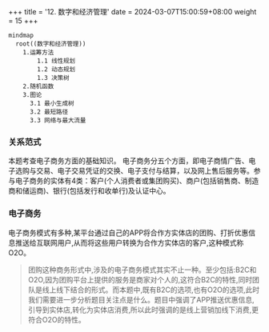 +++
title = '12. 数字和经济管理'
date = 2024-03-07T15:00:59+08:00
weight = 15
+++

```mermaid
mindmap
  root((数字和经济管理))
    1.运筹方法
        1.1 线性规划
        1.2 动态规划
        1.3 决策树
    2.随机函数
    3.图论
      3.1 最小生成树
      3.2 最短路径
      3.3 网络与最大流量

```

### 关系范式
本题考查电子商务方面的基础知识。 电子商务分五个方面，即电子商情广告、电子选购与交易、电子交易凭证的交换、电子支付与结算，以及网上售后服务等。参与电子商务的实体有4类：客户(个人消费者或集团购买)、商户(包括销售商、制造商和储运商)、银行(包括发行和收单行)及认证中心。

### 电子商务
电子商务模式有多种,某平台通过自己的APP将合作方实体店的团购、打折优惠信息推送给互联网用户,从而将这些用户转换为合作方实体店的客户,这种模式称O2O。
> 团购这种商务形式中,涉及的电子商务模式其实不止一种。至少包括:B2C和O2O,因为团购平台上提供的服务是商家对个人的,这符合B2C的特性,同时团队是线上线下结合的形式。而本题中,既有B2C的选项,也有O2O的选项,此时我们需要进一步分析题目关注点是什么。题目中强调了APP推送优惠信息,引导到实体店,转化为实体店消费,所以此时强调的是线上营销加线下消费,更符合O2O的特性。